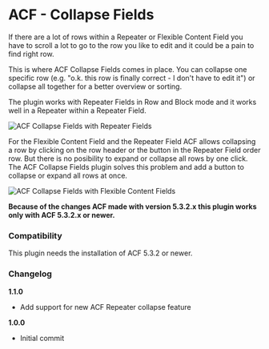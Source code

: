 ACF - Collapse Fields
=====================

If there are a lot of rows within a Repeater or Flexible Content Field you have to scroll a lot to go to the row you like to edit and it could be a pain to find right row.

This is where ACF Collapse Fields comes in place. You can collapse one specific row (e.g. "o.k. this row is finally correct - I don't have to edit it") or collapse all together for a better overview or sorting.

The plugin works with Repeater Fields in Row and Block mode and it works well in a Repeater within a Repeater Field.

![ACF Collapse Fields with Repeater Fields](http://www.dreihochzwo.de/download/collapse-field-repeater_new.png)

For the Flexible Content Field and the Repeater Field ACF allows collapsing a row by clicking on the row header or the button in the Repeater Field order row. But there is no posibility to expand or collapse all rows by one click. The ACF Collapse Fields plugin solves this problem and add a button to collapse or expand all rows at once.

![ACF Collapse Fields with Flexible Content Fields](http://www.dreihochzwo.de/download/collapse-field-flexible.png)

**Because of the changes ACF made with version 5.3.2.x this plugin works only with ACF 5.3.2.x or newer.**

### Compatibility

This plugin needs the installation of ACF 5.3.2 or newer.

### Changelog

**1.1.0**
* Add support for new ACF Repeater collapse feature

**1.0.0**
* Initial commit
